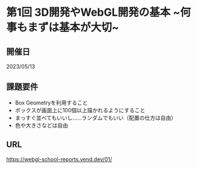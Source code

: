 # 第1回 3D開発やWebGL開発の基本 ~何事もまずは基本が大切~

## 開催日
2023/05/13

## 課題要件
- Box Geometryを利用すること
- ボックスが画面上に100個以上描かれるようにすること
- まっすぐ並べてもいいし……ランダムでもいい（配置の仕方は自由）
- 色や大きさなどは自由

## URL
https://webgl-school-reports.yend.dev/01/